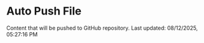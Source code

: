 # Auto Push File

Content that will be pushed to GitHub repository.
Last updated: 08/12/2025, 05:27:16 PM